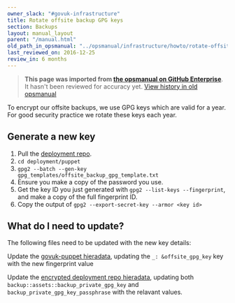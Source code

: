 ```yaml
---
owner_slack: "#govuk-infrastructure"
title: Rotate offsite backup GPG keys
section: Backups
layout: manual_layout
parent: "/manual.html"
old_path_in_opsmanual: "../opsmanual/infrastructure/howto/rotate-offsite-backup-gpg-keys.md"
last_reviewed_on: 2016-12-25
review_in: 6 months
---
```


> **This page was imported from [the opsmanual on GitHub Enterprise](https://github.com/alphagov/govuk-legacy-opsmanual)**.
It hasn't been reviewed for accuracy yet.
[View history in old opsmanual](https://github.com/alphagov/govuk-legacy-opsmanual/tree/master/infrastructure/howto/rotate-offsite-backup-gpg-keys.md)


To encrypt our offsite backups, we use GPG keys which are valid for a year. For
good security practice we rotate these keys each year.

## Generate a new key

1. Pull the [deployment repo](https://github.digital.cabinet-office.gov.uk/gds/deployment).
2. `cd deployment/puppet`
3. `gpg2 --batch --gen-key gpg_templates/offsite_backup_gpg_template.txt`
4. Ensure you make a copy of the password you use.
5. Get the key ID you just generated with `gpg2 --list-keys --fingerprint`, and make a copy of the full fingerprint ID.
6. Copy the output of `gpg2 --export-secret-key --armor <key id>`

## What do I need to update?

The following files need to be updated with the new key details:

Update the [govuk-puppet hieradata](https://github.com/alphagov/govuk-puppet/blob/master/hieradata/production.yaml),
updating the `_: &offsite_gpg_key` key with the new fingerprint value

Update the [encrypted deployment repo hieradata](https://github.digital.cabinet-office.gov.uk/gds/deployment/blob/master/puppet/hieradata/production_credentials.yaml),
updating both `backup::assets::backup_private_gpg_key` and `backup_private_gpg_key_passphrase` with
the relavant values.
